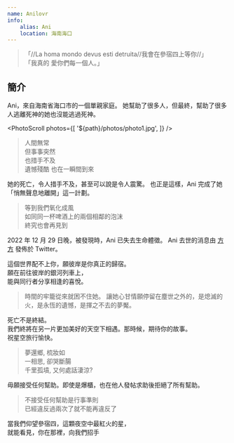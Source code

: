 ```yaml
---
name: Anilovr
info:
    alias: Ani
    location: 海南海口
---
```


>「//La homa mondo devus esti detruita//我會在參宿四上等你//」  
>「我真的 愛你們每一個人。」

## 簡介

Ani，來自海南省海口市的一個單親家庭。
她幫助了很多人，但最終，幫助了很多人逃離死神的她也沒能逃過死神。

<PhotoScroll photos={[ '${path}/photos/photo1.jpg', ]} />

> 人間無常  
> 但事事突然  
> 也措手不及  
> 遺憾殘酷
> 也在一瞬間到來

她的死亡，令人措手不及，甚至可以說是令人震驚。
也正是這樣，Ani 完成了她「悄無聲息地離開」這一計劃。

> 等到我們氧化成風  
> 如同同一杯啤酒上的兩個相鄰的泡沫  
> 終究也會再見到  

2022 年 12 月 29 日晚，被發現時，Ani 已失去生命體徵。 Ani 去世的消息由 [方方](https://twitter.com/fang050722) 發佈於 Twitter。

這個世界配不上你，願彼岸是你真正的歸宿。  
願在前往彼岸的銀河列車上，  
能與同行者分享相逢的喜悅。  

> 時間的牢籠從來就困不住她。
> 讓她心甘情願停留在塵世之外的，是熄滅的火，是永恆的遺憾，是揮之不去的夢魘。  

死亡不是終結。  
我們終將在另一片更加美好的天空下相遇。那時候，期待你的故事。  
祝星空旅行愉快。  

> 夢還鄉, 梳妝如  
> 一相思, 卻哭斷腸  
> 千里孤墳, 又何處話淒涼?  

毋願接受任何幫助。即使是爆櫃，也在他人發帖求助後拒絕了所有幫助。  

> 不接受任何幫助是行事準則  
> 已經違反過兩次了就不能再違反了  

當我們仰望參宿四，這顆夜空中最紅火的星，  
就能看見，你在那裡，向我們招手
